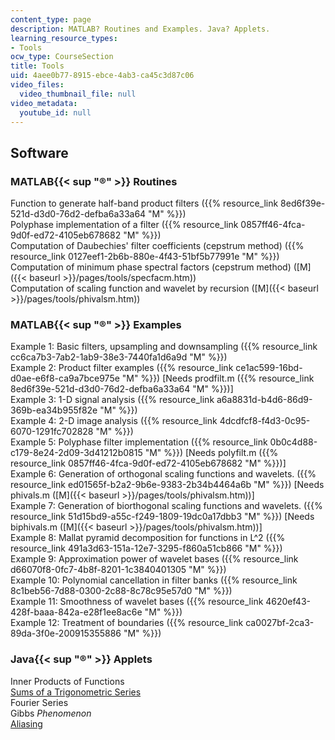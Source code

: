 ```yaml
---
content_type: page
description: MATLAB? Routines and Examples. Java? Applets.
learning_resource_types:
- Tools
ocw_type: CourseSection
title: Tools
uid: 4aee0b77-8915-ebce-4ab3-ca45c3d87c06
video_files:
  video_thumbnail_file: null
video_metadata:
  youtube_id: null
---
```


Software
--------

### MATLAB{{< sup "®" >}} Routines

Function to generate half-band product filters ({{% resource_link 8ed6f39e-521d-d3d0-76d2-defba6a33a64 "M" %}})  
Polyphase implementation of a filter ({{% resource_link 0857ff46-4fca-9d0f-ed72-4105eb678682 "M" %}})  
Computation of Daubechies' filter coefficients (cepstrum method) ({{% resource_link 0127eef1-2b6b-880e-4f43-51bf5b77991e "M" %}})  
Computation of minimum phase spectral factors (cepstrum method) ([M]({{< baseurl >}}/pages/tools/specfacm.htm))  
Computation of scaling function and wavelet by recursion ([M]({{< baseurl >}}/pages/tools/phivalsm.htm))

### MATLAB{{< sup "®" >}} Examples

Example 1: Basic filters, upsampling and downsampling ({{% resource_link cc6ca7b3-7ab2-1ab9-38e3-7440fa1d6a9d "M" %}})  
Example 2: Product filter examples ({{% resource_link ce1ac599-16bd-d0ae-e6f8-ca9a7bce975e "M" %}}) \[Needs prodfilt.m ({{% resource_link 8ed6f39e-521d-d3d0-76d2-defba6a33a64 "M" %}})\]  
Example 3: 1-D signal analysis ({{% resource_link a6a8831d-b4d6-86d9-369b-ea34b955f82e "M" %}})  
Example 4: 2-D image analysis ({{% resource_link 4dcdfcf8-f4d3-0c95-6070-1291fc702828 "M" %}})  
Example 5: Polyphase filter implementation ({{% resource_link 0b0c4d88-c179-8e24-2d09-3d41212b0815 "M" %}}) \[Needs polyfilt.m ({{% resource_link 0857ff46-4fca-9d0f-ed72-4105eb678682 "M" %}})\]  
Example 6: Generation of orthogonal scaling functions and wavelets. ({{% resource_link ed01565f-b2a2-9b6e-9383-2b34b4464a6b "M" %}}) \[Needs phivals.m ([M]({{< baseurl >}}/pages/tools/phivalsm.htm))\]  
Example 7: Generation of biorthogonal scaling functions and wavelets. ({{% resource_link 51d15bd9-a55c-f249-1809-19dc0a17dbb3 "M" %}}) \[Needs biphivals.m ([M]({{< baseurl >}}/pages/tools/phivalsm.htm))\]  
Example 8: Mallat pyramid decomposition for functions in L^2 ({{% resource_link 491a3d63-151a-12e7-3295-f860a51cb866 "M" %}})  
Example 9: Approximation power of wavelet bases ({{% resource_link d66070f8-0fc7-4b8f-8201-1c3840401305 "M" %}})  
Example 10: Polynomial cancellation in filter banks ({{% resource_link 8c1beb56-7d88-0300-2c88-8c78c95e57d0 "M" %}})  
Example 11: Smoothness of wavelet bases ({{% resource_link 4620ef43-428f-baaa-842a-e28f1ee8ac6e "M" %}})  
Example 12: Treatment of boundaries ({{% resource_link ca0027bf-2ca3-89da-3f0e-200915355886 "M" %}})

### Java{{< sup "®" >}} Applets

Inner Products of Functions  
[Sums of a Trigonometric Series](http://www.math.drexel.edu/~pg/java/la_applets/FourierSynthesis/index.html)  
Fourier Series  
Gibbs _Phenomenon_  
[Aliasing](/ans7870/18/18.06/javademo/Aliasing/)